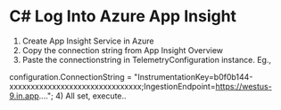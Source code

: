# C# Log Into Azure App Insight
1) Create App Insight Service in Azure
2) Copy the connection string from App Insight Overview
3) Paste the connectionstring in TelemetryConfiguration instance. Eg.,

 configuration.ConnectionString = "InstrumentationKey=b0f0b144-xxxxxxxxxxxxxxxxxxxxxxxxxxxxxxx;IngestionEndpoint=https://westus-9.in.app....";
4) All set, execute..
